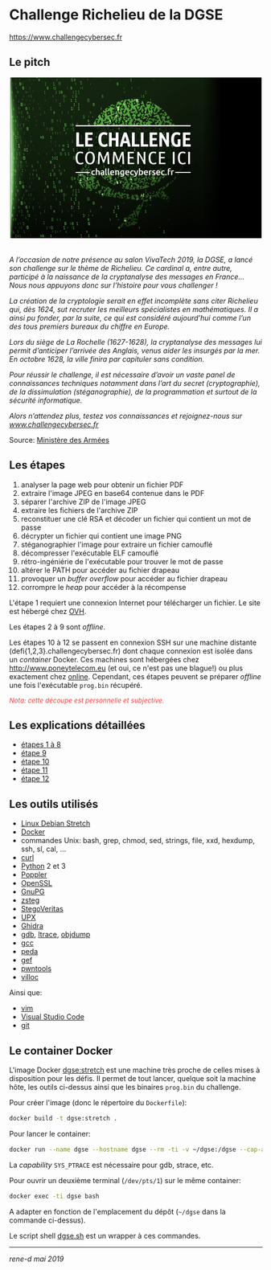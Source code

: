 # Challenge Richelieu de la DGSE
https://www.challengecybersec.fr

## Le pitch

<!-- https://www.defense.gouv.fr/dgse/tout-le-site/le-challenge-richelieu-est-ouvert -->

<div align="center">
<!-- https://www.defense.gouv.fr/var/dicod/storage/images/base-de-medias/images/dgse-nouveau/challenge-richelieu/9669126-1-fre-FR/challenge-richelieu.jpg -->
<img src="challenge-richelieu_article_pleine_colonne.jpg" alt="challenge Richelieu">
</div>
<br/>

_A l’occasion de notre présence au salon VivaTech 2019, la DGSE, a lancé son challenge sur le thème de Richelieu. Ce cardinal a, entre autre, participé à la naissance de la cryptanalyse des messages en France… Nous nous appuyons donc sur l’histoire pour vous challenger !_


_La création de la cryptologie serait en effet incomplète sans citer Richelieu qui, dès 1624, sut recruter les meilleurs spécialistes en mathématiques. Il a ainsi pu fonder, par la suite, ce qui est considéré aujourd’hui comme l’un des tous premiers bureaux du chiffre en Europe._


_Lors du siège de La Rochelle (1627-1628), la cryptanalyse des messages lui permit d’anticiper l’arrivée des Anglais, venus aider les insurgés par la mer. En octobre 1628, la ville finira par capituler sans condition._


_Pour réussir le challenge, il est nécessaire d’avoir un vaste panel de connaissances techniques notamment dans l’art du secret (cryptographie), de la dissimulation (stéganographie), de la programmation et surtout de la sécurité informatique._


_Alors n’attendez plus, testez vos connaissances et rejoignez-nous sur www.challengecybersec.fr_
</div>

Source: [Ministère des Armées](https://www.defense.gouv.fr/dgse/tout-le-site/le-challenge-richelieu-est-ouvert)


## Les étapes

1. analyser la page web pour obtenir un fichier PDF
2. extraire l'image JPEG en base64 contenue dans le PDF
3. séparer l'archive ZIP de l'image JPEG
4. extraire les fichiers de l'archive ZIP
5. reconstituer une clé RSA et décoder un fichier qui contient un mot de passe
6. décrypter un fichier qui contient une image PNG
7. stéganographier l'image pour extraire un fichier camouflé
8. décompresser l'exécutable ELF camouflé
9. rétro-ingéniérie de l'exécutable pour trouver le mot de passe
10. altérer le PATH pour accéder au fichier drapeau
11. provoquer un _buffer overflow_ pour accéder au fichier drapeau
12. corrompre le _heap_ pour accéder à la récompense

L'étape 1 requiert une connexion Internet pour télécharger un fichier. Le site est hébergé chez [OVH](https://www.ovh.com/fr/).

Les étapes 2 à 9 sont _offline_.

Les étapes 10 à 12 se passent en connexion SSH sur une machine distante (defi{1,2,3}.challengecybersec.fr) dont chaque connexion est isolée dans un _container_ Docker. Ces machines sont hébergées chez http://www.poneytelecom.eu (et oui, ce n'est pas une blague!) ou plus exactement chez [online](https://www.online.net/fr/). Cependant, ces étapes peuvent se préparer _offline_ une fois l'exécutable `prog.bin` récupéré.

<div style="font-style:italic;font-size:small;color:#ff4040">
Nota: cette découpe est personnelle et subjective.
</div>

## Les explications détaillées

* [étapes 1 à 8](challenge1/README.md)
* [étape 9](challenge2/README.md)
* [étape 10](defi1/README.md)
* [étape 11](defi2/README.md)
* [étape 12](defi3/README.md)

## Les outils utilisés

* [Linux Debian Stretch](https://www.debian.org/releases/stretch/)
* [Docker](https://docker.com)
* commandes Unix: bash, grep, chmod, sed, strings, file, xxd, hexdump, ssh, sl, cal, ...
* [curl](https://curl.haxx.se)
* [Python](https://www.python.org) 2 et 3
* [Poppler](http://poppler.freedesktop.org)
* [OpenSSL](http://openssl.org)
* [GnuPG](https://gnupg.org)
* [zsteg](https://github.com/zed-0xff/zsteg)
* [StegoVeritas](https://github.com/bannsec/stegoVeritas)
* [UPX](https://upx.github.io)
* [Ghidra](https://ghidra-sre.org)
* [gdb](https://www.gnu.org/software/gdb/), [ltrace](https://linux.die.net/man/1/ltrace), [objdump](https://linux.die.net/man/1/objdump)
* [gcc](https://gcc.gnu.org)
* [peda](https://github.com/longld/peda)
* [gef](https://github.com/hugsy/gef)
* [pwntools](https://github.com/Gallopsled/pwntools)
* [villoc](https://github.com/wapiflapi/villoc)

Ainsi que:

* [vim](https://www.vim.org)
* [Visual Studio Code](https://code.visualstudio.com)
* [git](https://git-scm.com)

## Le container Docker

L'image Docker [dgse:stretch](docker/stretch/Dockerfiler) est une machine très proche de celles mises à disposition pour les défis. Il permet de tout lancer, quelque soit la machine hôte, les outils ci-dessus ainsi que les binaires `prog.bin` du challenge.

Pour créer l'image (donc le répertoire du `Dockerfile`):
```bash
docker build -t dgse:stretch .
```

Pour lancer le container:
```bash
docker run --name dgse --hostname dgse --rm -ti -v ~/dgse:/dgse --cap-add=SYS_PTRACE dgse:stretch
```

La _capability_ `SYS_PTRACE` est nécessaire pour gdb, strace, etc.

Pour ouvrir un deuxième terminal (`/dev/pts/1`) sur le même container:
```bash
docker exec -ti dgse bash
```

A adapter en fonction de l'emplacement du dépôt (`~/dgse` dans la commande ci-dessus).

Le script shell [dgse.sh](dgse.sh) est un wrapper à ces commandes.

---
*rene-d mai 2019*
